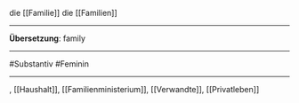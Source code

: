 die [[Familie]]
die [[Familien]]

---

**Übersetzung**: family

---

#Substantiv
#Feminin

---
, [[Haushalt]], [[Familienministerium]], [[Verwandte]], [[Privatleben]]